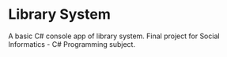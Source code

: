 # Library System

A basic C# console app of library system. 
Final project for Social Informatics - C# Programming subject.
